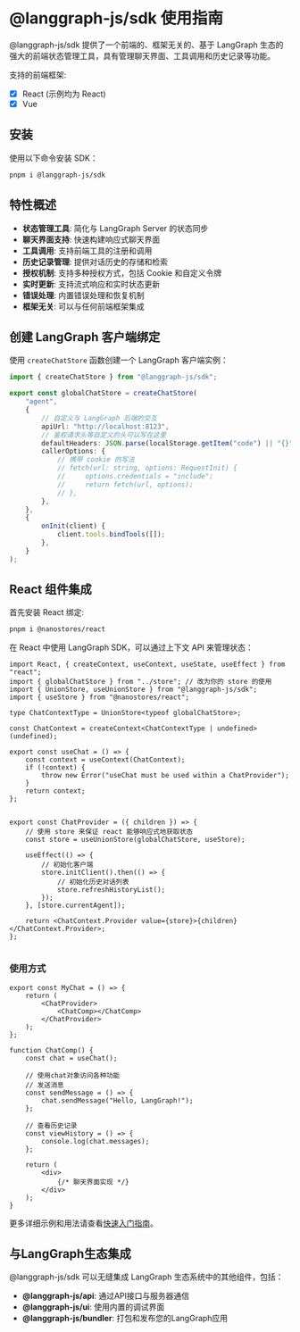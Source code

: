 # @langgraph-js/sdk 使用指南

@langgraph-js/sdk 提供了一个前端的、框架无关的、基于 LangGraph 生态的强大的前端状态管理工具，具有管理聊天界面、工具调用和历史记录等功能。

支持的前端框架:

- [x] React (示例均为 React)
- [x] Vue

## 安装

使用以下命令安装 SDK：

```sh
pnpm i @langgraph-js/sdk
```

## 特性概述

- **状态管理工具**: 简化与 LangGraph Server 的状态同步
- **聊天界面支持**: 快速构建响应式聊天界面
- **工具调用**: 支持前端工具的注册和调用
- **历史记录管理**: 提供对话历史的存储和检索
- **授权机制**: 支持多种授权方式，包括 Cookie 和自定义令牌
- **实时更新**: 支持流式响应和实时状态更新
- **错误处理**: 内置错误处理和恢复机制
- **框架无关**: 可以与任何前端框架集成

## 创建 LangGraph 客户端绑定

使用 `createChatStore` 函数创建一个 LangGraph 客户端实例：

```ts
import { createChatStore } from "@langgraph-js/sdk";

export const globalChatStore = createChatStore(
    "agent",
    {
        // 自定义与 LangGraph 后端的交互
        apiUrl: "http://localhost:8123",
        // 鉴权请求头等自定义的头可以写在这里
        defaultHeaders: JSON.parse(localStorage.getItem("code") || "{}"),
        callerOptions: {
            // 携带 cookie 的写法
            // fetch(url: string, options: RequestInit) {
            //     options.credentials = "include";
            //     return fetch(url, options);
            // },
        },
    },
    {
        onInit(client) {
            client.tools.bindTools([]);
        },
    }
);
```

## React 组件集成

首先安装 React 绑定:

```sh
pnpm i @nanostores/react
```

在 React 中使用 LangGraph SDK，可以通过上下文 API 来管理状态：

```tsx
import React, { createContext, useContext, useState, useEffect } from "react";
import { globalChatStore } from "../store"; // 改为你的 store 的使用
import { UnionStore, useUnionStore } from "@langgraph-js/sdk";
import { useStore } from "@nanostores/react";

type ChatContextType = UnionStore<typeof globalChatStore>;

const ChatContext = createContext<ChatContextType | undefined>(undefined);

export const useChat = () => {
    const context = useContext(ChatContext);
    if (!context) {
        throw new Error("useChat must be used within a ChatProvider");
    }
    return context;
};


export const ChatProvider = ({ children }) => {
    // 使用 store 来保证 react 能够响应式地获取状态
    const store = useUnionStore(globalChatStore, useStore);
    
    useEffect(() => {
        // 初始化客户端
        store.initClient().then(() => {
            // 初始化历史对话列表
            store.refreshHistoryList();
        });
    }, [store.currentAgent]);

    return <ChatContext.Provider value={store}>{children}</ChatContext.Provider>;
};


```

### 使用方式

```tsx
export const MyChat = () => {
    return (
        <ChatProvider>
            <ChatComp></ChatComp>
        </ChatProvider>
    );
};

function ChatComp() {
    const chat = useChat();
    
    // 使用chat对象访问各种功能
    // 发送消息
    const sendMessage = () => {
        chat.sendMessage("Hello, LangGraph!");
    };
    
    // 查看历史记录
    const viewHistory = () => {
        console.log(chat.messages);
    };
    
    return (
        <div>
            {/* 聊天界面实现 */}
        </div>
    );
}
```

更多详细示例和用法请查看[快速入门指南](./quickstart.md)。

## 与LangGraph生态集成

@langgraph-js/sdk 可以无缝集成 LangGraph 生态系统中的其他组件，包括：

- **@langgraph-js/api**: 通过API接口与服务器通信
- **@langgraph-js/ui**: 使用内置的调试界面
- **@langgraph-js/bundler**: 打包和发布您的LangGraph应用
